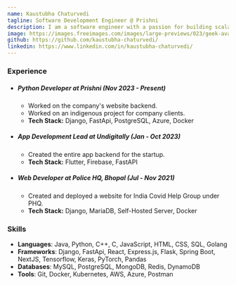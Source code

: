 ```yaml
---
name: Kaustubha Chaturvedi
tagline: Software Development Engineer @ Prishni
description: I am a software engineer with a passion for building scalable and reliable systems.
image: https://images.freeimages.com/images/large-previews/023/geek-avatar-1632962.jpg
github: https://github.com/kaustubha-chaturvedi/
linkedin: https://www.linkedin.com/in/kaustubha-chaturvedi/
---
```

### Experience

- ##### **Python Developer at Prishni (Nov 2023 - Present)**
    - Worked on the company's website backend.
    - Worked on an indigenous project for company clients.
    - **Tech Stack:** Django, FastApi, PostgreSQL, Azure, Docker

- ##### **App Development Lead at Undigitally (Jan - Oct 2023)**
    - Created the entire app backend for the startup.
    - **Tech Stack:** Flutter, Firebase, FastAPI

- ##### **Web Developer at Police HQ, Bhopal (Jul - Nov 2021)**
    - Created and deployed a website for India Covid Help Group under PHQ.
    - **Tech Stack:** Django, MariaDB, Self-Hosted Server, Docker

### Skills
- **Languages**: Java, Python, C++, C, JavaScript, HTML, CSS, SQL, Golang
- **Frameworks**: Django, FastApi, React, Express.js, Flask, Spring Boot, NextJS, Tensorflow, Keras, PyTorch, Pandas
- **Databases**: MySQL, PostgreSQL, MongoDB, Redis, DynamoDB
- **Tools**: Git, Docker, Kubernetes, AWS, Azure, Postman
